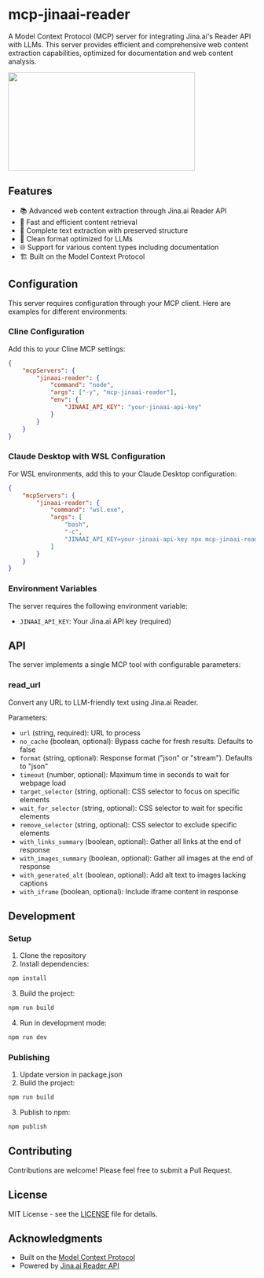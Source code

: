 # mcp-jinaai-reader

A Model Context Protocol (MCP) server for integrating Jina.ai's Reader
API with LLMs. This server provides efficient and comprehensive web
content extraction capabilities, optimized for documentation and web
content analysis.

<a href="https://glama.ai/mcp/servers/a75afsx9cx">
  <img width="380" height="200" src="https://glama.ai/mcp/servers/a75afsx9cx/badge" />
</a>

## Features

- 📚 Advanced web content extraction through Jina.ai Reader API
- 🚀 Fast and efficient content retrieval
- 📄 Complete text extraction with preserved structure
- 🔄 Clean format optimized for LLMs
- 🌐 Support for various content types including documentation
- 🏗️ Built on the Model Context Protocol

## Configuration

This server requires configuration through your MCP client. Here are
examples for different environments:

### Cline Configuration

Add this to your Cline MCP settings:

```json
{
	"mcpServers": {
		"jinaai-reader": {
			"command": "node",
			"args": ["-y", "mcp-jinaai-reader"],
			"env": {
				"JINAAI_API_KEY": "your-jinaai-api-key"
			}
		}
	}
}
```

### Claude Desktop with WSL Configuration

For WSL environments, add this to your Claude Desktop configuration:

```json
{
	"mcpServers": {
		"jinaai-reader": {
			"command": "wsl.exe",
			"args": [
				"bash",
				"-c",
				"JINAAI_API_KEY=your-jinaai-api-key npx mcp-jinaai-reader"
			]
		}
	}
}
```

### Environment Variables

The server requires the following environment variable:

- `JINAAI_API_KEY`: Your Jina.ai API key (required)

## API

The server implements a single MCP tool with configurable parameters:

### read_url

Convert any URL to LLM-friendly text using Jina.ai Reader.

Parameters:

- `url` (string, required): URL to process
- `no_cache` (boolean, optional): Bypass cache for fresh results.
  Defaults to false
- `format` (string, optional): Response format ("json" or "stream").
  Defaults to "json"
- `timeout` (number, optional): Maximum time in seconds to wait for
  webpage load
- `target_selector` (string, optional): CSS selector to focus on
  specific elements
- `wait_for_selector` (string, optional): CSS selector to wait for
  specific elements
- `remove_selector` (string, optional): CSS selector to exclude
  specific elements
- `with_links_summary` (boolean, optional): Gather all links at the
  end of response
- `with_images_summary` (boolean, optional): Gather all images at the
  end of response
- `with_generated_alt` (boolean, optional): Add alt text to images
  lacking captions
- `with_iframe` (boolean, optional): Include iframe content in
  response

## Development

### Setup

1. Clone the repository
2. Install dependencies:

```bash
npm install
```

3. Build the project:

```bash
npm run build
```

4. Run in development mode:

```bash
npm run dev
```

### Publishing

1. Update version in package.json
2. Build the project:

```bash
npm run build
```

3. Publish to npm:

```bash
npm publish
```

## Contributing

Contributions are welcome! Please feel free to submit a Pull Request.

## License

MIT License - see the [LICENSE](LICENSE) file for details.

## Acknowledgments

- Built on the
  [Model Context Protocol](https://github.com/modelcontextprotocol)
- Powered by [Jina.ai Reader API](https://jina.ai)
